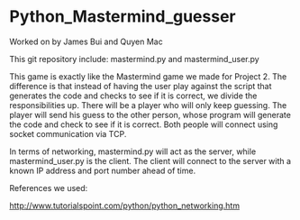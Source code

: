 # Python_Mastermind_guesser

Worked on by James Bui and Quyen Mac

This git repository include: mastermind.py and mastermind_user.py

This game is exactly like the Mastermind game we made for Project 2. The difference is that instead of having the user play against the script that generates the code and checks to see if it is correct, we divide the responsibilities up. There will be a player who will only keep guessing. The player will send his guess to the other person, whose program will generate the code and check to see if it is correct. Both people will connect using socket communication via TCP. 

In terms of networking, mastermind.py will act as the server, while mastermind_user.py is the client. The client will connect to the server with a known IP address and port number ahead of time. 

References we used:

http://www.tutorialspoint.com/python/python_networking.htm